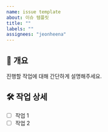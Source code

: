 ```yaml
---
name: issue template
about: 이슈 템플릿
title: ""
labels: ""
assignees: "jeonheena"
---
```


## 📌 개요

진행할 작업에 대해 간단하게 설명해주세요.

## 🛠️ 작업 상세

- [ ] 작업 1
- [ ] 작업 2
